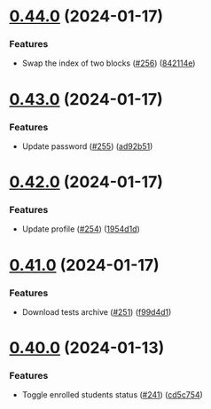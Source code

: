 # [0.44.0](https://github.com/upb-code-labs/react-client/compare/v0.43.0...v0.44.0) (2024-01-17)


### Features

* Swap the index of two blocks ([#256](https://github.com/upb-code-labs/react-client/issues/256)) ([842114e](https://github.com/upb-code-labs/react-client/commit/842114e4017978869c3a1a4b77e190332436f440))



# [0.43.0](https://github.com/upb-code-labs/react-client/compare/v0.42.0...v0.43.0) (2024-01-17)


### Features

* Update password ([#255](https://github.com/upb-code-labs/react-client/issues/255)) ([ad92b51](https://github.com/upb-code-labs/react-client/commit/ad92b515fc1d91cbd085bf6cc475b0d64e0b7900))



# [0.42.0](https://github.com/upb-code-labs/react-client/compare/v0.41.0...v0.42.0) (2024-01-17)


### Features

* Update profile ([#254](https://github.com/upb-code-labs/react-client/issues/254)) ([1954d1d](https://github.com/upb-code-labs/react-client/commit/1954d1dfcd7f62d830829fa645bf3427734a3411))



# [0.41.0](https://github.com/upb-code-labs/react-client/compare/v0.40.0...v0.41.0) (2024-01-17)


### Features

* Download tests archive ([#251](https://github.com/upb-code-labs/react-client/issues/251)) ([f99d4d1](https://github.com/upb-code-labs/react-client/commit/f99d4d10036be9224e5e2879377faca12e41068e))



# [0.40.0](https://github.com/upb-code-labs/react-client/compare/v0.39.0...v0.40.0) (2024-01-13)


### Features

* Toggle enrolled students status ([#241](https://github.com/upb-code-labs/react-client/issues/241)) ([cd5c754](https://github.com/upb-code-labs/react-client/commit/cd5c7541c254597852aadfe3f96a1a13c156f871))



